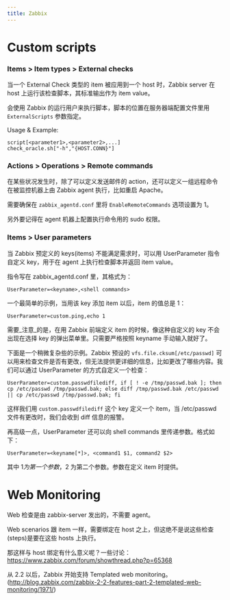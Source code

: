 ```yaml
---
title: Zabbix
---
```


Custom scripts
==============

### Items > Item types > External checks

当一个 External Check 类型的 item 被应用到一个 host 时，Zabbix server 在 host 上运行该检查脚本，其标准输出作为 item value。

会使用 Zabbix 的运行用户来执行脚本，脚本的位置在服务器端配置文件里用 `ExternalScripts` 参数指定。

Usage & Example:

	script[<parameter1>,<parameter2>,...]
	check_oracle.sh["-h","{HOST.CONN}"]


### Actions > Operations > Remote commands

在某些状况发生时，除了可以定义发送邮件的 action，还可以定义一组远程命令在被监控机器上由 Zabbix agent 执行，比如重启 Apache。

需要确保在 `zabbix_agentd.conf` 里将 `EnableRemoteCommands` 选项设置为 1。

另外要记得在 agent 机器上配置执行命令用的 sudo 权限。

### Items > User parameters

当 Zabbix 预定义的 keys(items) 不能满足需求时，可以用 UserParameter 指令自定义 key，用于在 agent 上执行检查脚本并返回 item value。

指令写在 zabbix_agentd.conf 里，其格式为：

	UserParameter=<keyname>,<shell commands>

一个最简单的示例，当用该 key 添加 item 以后，item 的值总是 1：

	UserParameter=custom.ping,echo 1

需要_注意_的是，在用 Zabbix 前端定义 item 的时候，像这种自定义的 key 不会出现在选择 key 的弹出菜单里。只需要严格按照 keyname 手动输入就好了。

下面是一个稍微复杂些的示例。Zabbix 预设的 `vfs.file.cksum[/etc/passwd]` 可以用来检查文件是否有更改，但无法提供更详细的信息，比如更改了哪些内容。我们可以通过 UserParameter 的方式自定义一个检查：

	UserParameter=custom.passwdfilediff, if [ ! -e /tmp/passwd.bak ]; then cp /etc/passwd /tmp/passwd.bak; else diff /tmp/passwd.bak /etc/passwd || cp /etc/passwd /tmp/passwd.bak; fi

这样我们用 `custom.passwdfilediff` 这个 key 定义一个 item，当 /etc/passwd 文件有更改时，我们会收到 diff 信息的报警。

再高级一点，UserParameter 还可以向 shell commands 里传递参数。格式如下：

	UserParameter=<keyname[*]>, <command1 $1, command2 $2>

其中 $1 为第一个参数，$2 为第二个参数。参数在定义 item 时提供。


Web Monitoring
==============

Web 检查是由 zabbix-server 发出的，不需要 agent。

Web scenarios 跟 item 一样，需要绑定在 host 之上，但这绝不是说这些检查(steps)是要在这些 hosts 上执行。

那这样与 host 绑定有什么意义呢？一些讨论：https://www.zabbix.com/forum/showthread.php?p=65368

从 2.2 以后，Zabbix 开始支持 Templated web monitoring。
(http://blog.zabbix.com/zabbix-2-2-features-part-2-templated-web-monitoring/1971/)


